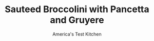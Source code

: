 ---
layout: ../../layouts/MarkdownPostLayout.astro
title: Sauteed Broccolini with Pancetta and Gruyere
author: America's Test Kitchen
pubDate: 2023-03-15
description: "Little broccoli” deserves a moment in the limelight."
image_url: https://res.cloudinary.com/hksqkdlah/image/upload/ar_1:1,c_fill,dpr_2.0,f_auto,fl_lossy.progressive.strip_profile,g_faces:auto,q_auto:low,w_344/SFS_SkilletBroccoliniLemonPancettaGruyere_035_qmn5b7
tags: ["Side Dishes","Vegetables","Pork","Cheese","Thanksgiving"]
calories: 876
protein: 7
carbohydrates: 8
fats: 
fiber: 3
ingredients: ["2 ounces, pancetta, cut into ¼-inch pieces","3 tablespoons, extra-virgin olive oil","2 tablespoons, water","3 , garlic cloves, minced","½ teaspoon, table salt","⅛ teaspoon, red pepper flakes","1 pound, broccolini, trimmed and cut into 1½-inch pieces","1 teaspoon, grated lemon zest, plus lemon wedges for serving","¼ cup, shredded Gruyere cheese"]
serves: 4
time: "35 minutes"
instructions: ["Cook pancetta in 12-inch nonstick skillet over medium heat until lightly browned and crispy, about 6 minutes. Transfer to paper towel–lined plate. Wipe skillet clean with paper towels.","Combine oil, water, garlic, salt, and pepper flakes in now-empty skillet. Add broccolini and toss to coat with oil mixture. Cover and cook over medium-high heat until paring knife inserted in thickest stalks of broccolini meets little resistance, about 5 minutes, shaking skillet occasionally to redistribute broccolini.","Uncover and cook until water has evaporated and broccolini is lightly browned in spots, 5 to 7 minutes, stirring halfway through cooking.","Off heat, stir in lemon zest. Season with salt to taste. Transfer to serving platter and sprinkle with pancetta and Gruyere. Serve with lemon wedges."]
nutrition: ["404 mg Potassium","139 mg Phosphorus","127 mg Calcium","1 mg Iron","28 mg Magnesium","363 mg Sodium","18 g Fat","1 mg Niacin (B3)","10 g Monounsaturated","2 g Polyunsaturated","103 mg Vitamin C","16 mg Cholesterol","4 g Saturated","3 g Fiber","72 µg Folate (food)","2 g Sugars","121 µg Vitamin K","120 g Water","8 g Carbs","72 µg Folate equivalent (total)","7 g Protein","2 mg Vitamin E","55 µg Vitamin A","219 kcal Energy","876 calories"]
notes: "Shred the Gruyere on the large holes of a box grater. Buy a hunk of pancetta, not the presliced kind. To serve more than four, make two separate batches rather than just doubling the recipe."
---